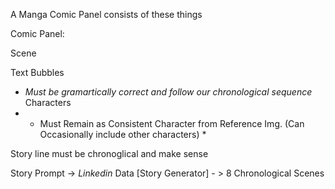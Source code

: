 A Manga Comic Panel consists of these things

Comic Panel:

Scene 

Text Bubbles 
- *Must be gramartically correct and follow our chronological sequence*
Characters 
- * Must Remain as Consistent Character from Reference Img. (Can Occasionally include other characters) *


Story line must be chronoglical and make sense

Story Prompt -> *Linkedin* Data [Story Generator] - >  8 Chronological Scenes